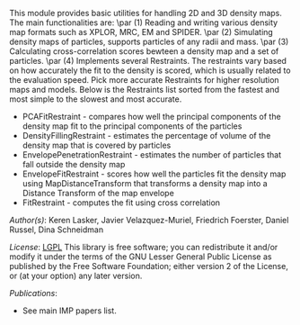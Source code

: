 This module provides basic utilities for handling 2D and 3D density maps. The main functionalities are:
\par (1) Reading and writing various density map formats such as XPLOR, MRC, EM and SPIDER.
\par (2) Simulating density maps of particles, supports particles of any radii and mass.
\par (3) Calculating cross-correlation scores bewteen a density map and a set of particles.
\par (4) Implements several Restraints. The restraints vary based on how accurately the fit to the density is scored, which is usually related to the evaluation speed. Pick more accurate Restraints for higher resolution maps and models. Below is the Restraints list sorted from the fastest and most simple to the slowest and most accurate.

- PCAFitRestraint - compares how well the principal components of the density map fit to the principal components of the particles
- DensityFillingRestraint - estimates the percentage of volume of the density map that is covered by particles
- EnvelopePenetrationRestraint - estimates the number of particles that fall outside the density map
- EnvelopeFitRestraint - scores how well the particles fit the density map using MapDistanceTransform that transforms a density map into a Distance Transform of the map envelope
- FitRestraint - computes the fit using cross correlation

_Author(s)_: Keren Lasker, Javier Velazquez-Muriel, Friedrich Foerster, Daniel Russel, Dina Schneidman

_License_: [LGPL](http://www.gnu.org/licenses/old-licenses/lgpl-2.1.html)
This library is free software; you can redistribute it and/or
modify it under the terms of the GNU Lesser General Public
License as published by the Free Software Foundation; either
version 2 of the License, or (at your option) any later version.

_Publications_:
 - See main IMP papers list.
